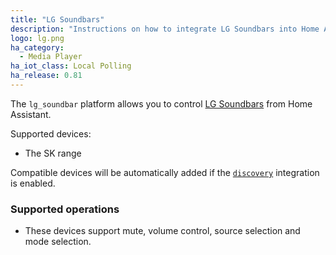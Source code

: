 ```yaml
---
title: "LG Soundbars"
description: "Instructions on how to integrate LG Soundbars into Home Assistant."
logo: lg.png
ha_category:
  - Media Player
ha_iot_class: Local Polling
ha_release: 0.81
---
```


The `lg_soundbar` platform allows you to control [LG Soundbars](https://www.lg.com/us/sound-bars) from Home Assistant.

Supported devices:

- The SK range

Compatible devices will be automatically added if the [`discovery`](/integrations/discovery/) integration is enabled.

### Supported operations

- These devices support mute, volume control, source selection and mode selection.
